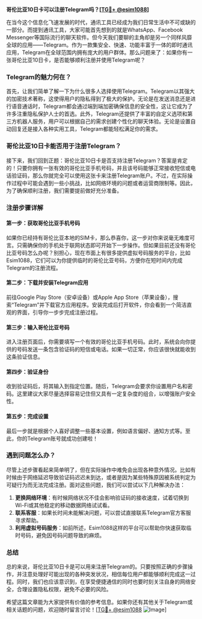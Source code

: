 **哥伦比亚10日卡可以注册Telegram吗？[[TG💪+ @esim1088](https://t.me/s/esim1088)]**

在当今这个信息化飞速发展的时代，通讯工具已经成为我们日常生活中不可或缺的一部分。而提到通讯工具，大家可能首先想到的就是WhatsApp、Facebook Messenger等国际流行的聊天软件。但今天我们要聊的主角却是另一个同样风靡全球的应用——Telegram。作为一款集安全、快速、功能丰富于一体的即时通讯应用，Telegram在全球范围内拥有庞大的用户群体。那么问题来了：如果你有一张哥伦比亚10日卡，是否能够顺利注册并使用Telegram呢？

### Telegram的魅力何在？

首先，让我们简单了解一下为什么很多人选择使用Telegram。Telegram以其强大的加密技术著称，这使得用户的隐私得到了极大的保护。无论是在发送消息还是进行语音通话时，Telegram都会通过端到端加密确保信息的安全性，这让它成为了许多注重隐私保护人士的首选。此外，Telegram还提供了丰富的自定义选项和第三方机器人服务，用户可以根据自己的需求创建个性化的聊天体验。无论是设置自动回复还是接入各种实用工具，Telegram都能轻松满足你的需求。

### 哥伦比亚10日卡能否用于注册Telegram？

接下来，我们回到正题：哥伦比亚10日卡是否支持注册Telegram？答案是肯定的！只要你拥有一张有效的哥伦比亚手机号码，并且该号码能够正常接收短信或电话验证码，那么你就完全可以使用这张卡来注册Telegram账户。不过，在实际操作过程中可能会遇到一些小挑战，比如网络环境的问题或者运营商限制等。因此，为了确保顺利注册，我们需要提前做好充分准备。

### 注册步骤详解

#### 第一步：获取哥伦比亚手机号码
如果你已经持有哥伦比亚本地的SIM卡，那么恭喜你，这一步对你来说毫无难度可言。只需确保你的手机处于联网状态即可开始下一步操作。但如果目前还没有哥伦比亚号码怎么办呢？别担心，现在市面上有很多提供虚拟号码服务的平台，比如Esim1088，它们可以为你提供临时的哥伦比亚号码，方便你在短时间内完成Telegram的注册流程。

#### 第二步：下载并安装Telegram应用
前往Google Play Store（安卓设备）或Apple App Store（苹果设备），搜索“Telegram”并下载官方应用程序。安装完成后打开软件，你会看到一个简洁直观的界面，引导你一步步完成注册过程。

#### 第三步：输入哥伦比亚号码
进入注册页面后，你需要填写一个有效的哥伦比亚手机号码。此时，系统会向你提供的号码发送一条包含验证码的短信或电话。如果一切正常，你应该很快就能收到这条验证信息。

#### 第四步：验证身份
收到验证码后，将其输入到指定位置。随后，Telegram会要求你设置用户名和密码。这里建议大家尽量选择容易记住但又具有一定复杂度的组合，以增强账户安全性。

#### 第五步：完成设置
最后一步就是根据个人喜好调整一些基本设置，例如语言偏好、通知方式等。至此，你的Telegram账号就成功创建啦！

### 遇到问题怎么办？

尽管上述步骤看起来简单明了，但在实际操作中难免会出现各种意外情况。比如有时候由于网络延迟导致验证码迟迟未到达，或者是因为某些特殊原因被系统判定为可疑行为而无法完成注册。面对这些问题，我们可以尝试以下几种解决办法：

1. **更换网络环境**：有时候网络状况不佳会影响验证码的接收速度，试着切换到Wi-Fi或其他稳定的移动数据网络试试看。
2. **联系客服**：如果长时间未能解决问题，可以尝试直接联系Telegram官方客服寻求帮助。
3. **利用虚拟号码服务**：如前所述，Esim1088这样的平台可以帮助你快速获取临时号码，避免因号码问题导致的麻烦。

### 总结

总的来说，哥伦比亚10日卡是可以用来注册Telegram的。只要按照正确的步骤操作，并注意处理好可能出现的各种突发状况，相信每位用户都能够顺利完成这一过程。同时，我们也应该意识到，在享受便捷通信的同时也要时刻关注自身的网络安全，合理设置隐私权限，避免不必要的风险。

希望这篇文章能为大家提供有价值的参考信息。如果你还有其他关于Telegram或相关话题的问题，欢迎随时留言讨论！[[TG💪+ @esim1088](https://t.me/s/esim1088) ![Image](https://i.postimg.cc/4NQfJmqS/Snipaste-2025-05-13-00-14-12.png)]